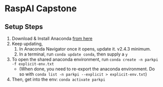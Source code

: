 # RaspAI Capstone





## Setup Steps

1. Download & Install Anaconda [from here](https://github.com/d2deco/31261-raspai-capstone.git)
2. Keep updating,
    1. In Anaconda Navigator once it opens, update it. v2.4.3 minimum.
    2. In a terminal, run `conda update conda`, then supply a `y`
3. To open the shared anaconda environment, run `conda create -n parkpi -f explicit-env.txt`
    - (When done, you need to re-export the anaconda environment. Do so with `conda list -n parkpi --explicit > explicit-env.txt`)
5. Then, get into the env: `conda activate parkpi`
